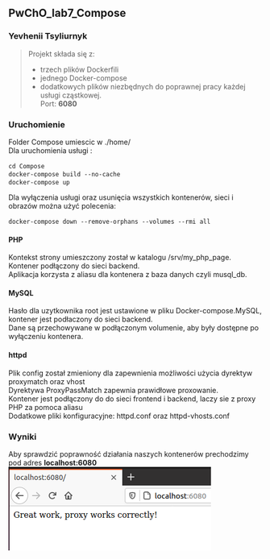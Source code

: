 ## PwChO_lab7_Compose
### Yevhenii Tsyliurnyk 
>Projekt składa się z:
>- trzech plików Dockerfili 
>- jednego Docker-compose<br> 
>- dodatkowych plików niezbędnych do poprawnej pracy każdej usługi cząstkowej.<br> 
>Port: **6080** <br>
### Uruchomienie 
Folder Compose umiescic w ./home/<br> 
Dla uruchomienia usługi :
```
cd Compose
docker-compose build --no-cache
docker-compose up
```
Dla wyłączenia usługi oraz usunięcia wszystkich kontenerów, sieci i obrazów można użyć polecenia:
```
docker-compose down --remove-orphans --volumes --rmi all
```
#### PHP
Kontekst strony umieszczony został w katalogu /srv/my_php_page.<br>
Kontener podłączony do sieci backend.<br>
Aplikacja korzysta z aliasu dla kontenera z baza danych czyli musql_db.<br>
#### MySQL
Hasło dla uzytkownika root jest ustawione w pliku Docker-compose.MySQL, kontener jest podłaczony do sieci backend.<br>
Dane są przechowywane w podłączonym volumenie, aby były dostępne po wyłączeniu kontenera.<br>
#### httpd
Plik config został zmieniony dla zapewnienia możliwości użycia dyrektyw proxymatch oraz vhost <br>
Dyrektywa ProxyPassMatch zapewnia prawidłowe proxowanie.<br>
Kontener jest podłączony do do sieci frontend i backend, laczy sie z proxy PHP za pomoca aliasu<br>
Dodatkowe pliki konfiguracyjne: httpd.conf oraz httpd-vhosts.conf <br>

### Wyniki
Aby sprawdzić poprawność działania naszych kontenerów prechodzimy pod adres **localhost:6080** <br>
![wynik](/wynik.png)
